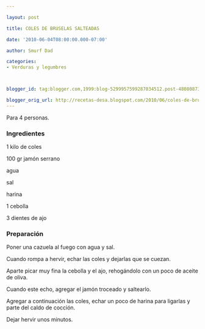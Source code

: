 ```yaml
---

layout: post

title: COLES DE BRUSELAS SALTEADAS

date: '2010-06-04T08:00:00.000-07:00'

author: Smurf Dad

categories:
- Verduras y legumbres



blogger_id: tag:blogger.com,1999:blog-5299957599287034512.post-480808730371901207

blogger_orig_url: http://recetas-desa.blogspot.com/2010/06/coles-de-bruselas-salteadas.html
---
```


Para 4 personas.

<h3>Ingredientes</h3>

1 kilo de coles

100 gr jamón serrano

agua

sal

harina

1 cebolla

3 dientes de ajo

<h3>Preparación</h3>

Poner una cazuela al fuego con agua y sal.

Cuando rompa a hervir, echar las coles y dejarlas que se cuezan.

Aparte picar muy fina la cebolla y el ajo, rehogándolo con un poco de aceite de oliva.

Cuando este echo, agregar el jamón troceado y saltearlo.

Agregar a continuación las coles, echar un poco de harina para ligarlas y parte del caldo de cocción.

Dejar hervir unos minutos.

